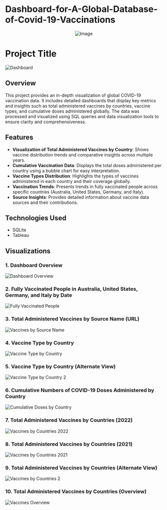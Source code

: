# Dashboard-for-A-Global-Database-of-Covid-19-Vaccinations
<p align="center">
  <img src="image/Dashboard-for-A-Global-Database-of-Covid-19-Vaccinations_readme.png" alt="Image"/>
</p>

# Project Title

![Dashboard](image/Dashboard.png)

## Overview

This project provides an in-depth visualization of global COVID-19 vaccination data. It includes detailed dashboards that display key metrics and insights such as total administered vaccines by countries, vaccine types, and cumulative doses administered globally. The data was processed and visualized using SQL queries and data visualization tools to ensure clarity and comprehensiveness.

## Features

- **Visualization of Total Administered Vaccines by Country**: Shows vaccine distribution trends and comparative insights across multiple years.
- **Cumulative Vaccination Data**: Displays the total doses administered per country using a bubble chart for easy interpretation.
- **Vaccine Types Distribution**: Highlights the types of vaccines administered in each country and their coverage globally.
- **Vaccination Trends**: Presents trends in fully vaccinated people across specific countries (Australia, United States, Germany, and Italy).
- **Source Insights**: Provides detailed information about vaccine data sources and their contributions.


## Technologies Used

- SQLite
- Tableau

## Visualizations

### 1. Dashboard Overview
![Dashboard Overview](image/Dashboard.png)

### 2. Fully Vaccinated People in Australia, United States, Germany, and Italy by Date
![Fully Vaccinated People](image/Fully%20Vaccinated%20People%20in%20Australia,%20United%20States,%20Germany,%20and%20Italy%20by%20Date.png)

### 3. Total Administered Vaccines by Source Name (URL)
![Vaccines by Source Name](image/Total%20Administered%20Vaccines%20by%20SourceName%20(URL).png)

### 4. Vaccine Type by Country
![Vaccine Type by Country](image/Vaccine%20Type%20by%20Country.png)

### 5. Vaccine Type by Country (Alternate View)
![Vaccine Type by Country 2](image/Vaccine%20Type%20by%20Country_2.png)

### 6. Cumulative Numbers of COVID-19 Doses Administered by Country
![Cumulative Doses by Country](image/Cumulative%20Numbers%20of%20COVID-19%20Doses%20Administered%20by%20Country..png)

### 7. Total Administered Vaccines by Countries (2022)
![Vaccines by Countries 2022](image/Total%20Administered%20Vaccines%20by%20Countries_2022.png)

### 8. Total Administered Vaccines by Countries (2021)
![Vaccines by Countries 2021](image/Total%20Administered%20Vaccines%20by%20Countries_2021.png)

### 9. Total Administered Vaccines by Countries (Alternate View)
![Vaccines by Countries 2](image/Total%20Administered%20Vaccines%20by%20Countries_2.png)

### 10. Total Administered Vaccines by Countries (Overview)
![Vaccines Overview](image/Total%20Administered%20Vaccine%20by%20Countries.png)
